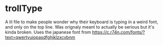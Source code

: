# trollType
A lil file to make people wonder why their keyboard is typing in a weird font, and only on the top line. Was orignaly meant to actually be serious but it's kinda broken. Uses the japanese font from https://c.r74n.com/fonts/?text=qwertyuiopasdfghjklzxcvbnm 
